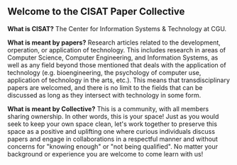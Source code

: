 ## Welcome to the CISAT Paper Collective

__What is CISAT?__ The Center for Information Systems & Technology at CGU.

**What is meant by papers?** Research articles related to the development, orperation, or application of technology. This includes research in areas of Computer Science, Computer Engineering, and Information Systems, as well as any field beyond those mentioned that deals with the application of technology (e.g. bioengineering, the psychology of computer use, application of technology in the arts, etc.). This means that transdisciplinary papers are welcomed, and there is no limit to the fields that can be discussed as long as they intersect with technology in some form.

**What is meant by Collective?** This is a community, with all members sharing ownership. In other words, this is your space! Just as you would seek to keep your own space clean, let's work together to preserve this space as a positive and uplifting one where curious individuals discuss papers and engage in collaborations in a respectful manner and without concerns for "knowing enough" or "not being qualified". No matter your background or experience you are welcome to come learn with us!
